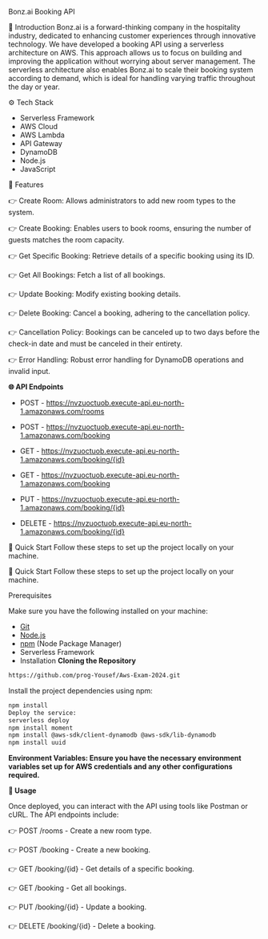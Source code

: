 Bonz.ai Booking API

🤖 Introduction
Bonz.ai is a forward-thinking company in the hospitality industry, dedicated to enhancing customer experiences through innovative technology. We have developed a booking API using a serverless architecture on AWS. This approach allows us to focus on building and improving the application without worrying about server management. The serverless architecture also enables Bonz.ai to scale their booking system according to demand, which is ideal for handling varying traffic throughout the day or year.

⚙️ Tech Stack

* Serverless Framework
* AWS Cloud
* AWS Lambda
* API Gateway
* DynamoDB
* Node.js
* JavaScript

🔋 Features

👉 Create Room: Allows administrators to add new room types to the system.

👉 Create Booking: Enables users to book rooms, ensuring the number of guests matches the room capacity.

👉 Get Specific Booking: Retrieve details of a specific booking using its ID.

👉 Get All Bookings: Fetch a list of all bookings.

👉 Update Booking: Modify existing booking details.

👉 Delete Booking: Cancel a booking, adhering to the cancellation policy.

👉 Cancellation Policy: Bookings can be canceled up to two days before the check-in date and must be canceled in their entirety.

👉 Error Handling: Robust error handling for DynamoDB operations and invalid input.

**🌐 API Endpoints**

* POST - https://nvzuoctuob.execute-api.eu-north-1.amazonaws.com/rooms

* POST - https://nvzuoctuob.execute-api.eu-north-1.amazonaws.com/booking

* GET - https://nvzuoctuob.execute-api.eu-north-1.amazonaws.com/booking/{id}

* GET - https://nvzuoctuob.execute-api.eu-north-1.amazonaws.com/booking

* PUT - https://nvzuoctuob.execute-api.eu-north-1.amazonaws.com/booking/{id}

* DELETE - https://nvzuoctuob.execute-api.eu-north-1.amazonaws.com/booking/{id}

🤸 Quick Start
Follow these steps to set up the project locally on your machine.

🤸 Quick Start
Follow these steps to set up the project locally on your machine.

Prerequisites

Make sure you have the following installed on your machine:

- [Git](https://git-scm.com/)
- [Node.js](https://nodejs.org/en)
- [npm](https://www.npmjs.com/) (Node Package Manager)
- Serverless Framework
- Installation
**Cloning the Repository**

```bash
https://github.com/prog-Yousef/Aws-Exam-2024.git
```


Install the project dependencies using npm:


```bash
npm install
Deploy the service:
serverless deploy
npm install moment
npm install @aws-sdk/client-dynamodb @aws-sdk/lib-dynamodb
npm install uuid
```

**Environment Variables: Ensure you have the necessary environment variables set up for AWS credentials and any other configurations required.**

**🚀 Usage**

Once deployed, you can interact with the API using tools like Postman or cURL. The API endpoints include:

👉 POST /rooms - Create a new room type.

👉 POST /booking - Create a new booking.

👉 GET /booking/{id} - Get details of a specific booking.

👉 GET /booking - Get all bookings.

👉 PUT /booking/{id} - Update a booking.

👉 DELETE /booking/{id} - Delete a booking.
